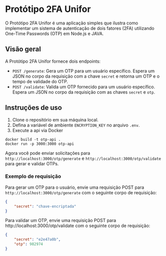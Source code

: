 # Protótipo 2FA Unifor

O Protótipo 2FA Unifor é uma aplicação simples que ilustra como implementar um sistema de autenticação de dois fatores (2FA) utilizando One-Time Passwords (OTP) em Node.js e JAVA.

## Visão geral

A Protótipo 2FA Unifor fornece dois endpoints:

- `POST /generate`: Gera um OTP para um usuário específico. Espera um JSON no corpo da requisição com a chave `secret` e retorna um OTP e o tempo de validade do OTP.
- `POST /validate`: Valida um OTP fornecido para um usuário específico. Espera um JSON no corpo da requisição com as chaves `secret` e `otp`.

## Instruções de uso

1. Clone o repositório em sua máquina local.
2. Defina a variável de ambiente `ENCRYPTION_KEY` no arquivo `.env`.
3. Execute a api via Docker 
```cli
docker build -t otp-api .
docker run -p 3000:3000 otp-api
```

Agora você pode enviar solicitações para `http://localhost:3000/otp/generate` e `http://localhost:3000/otp/validate` para gerar e validar OTPs.

### Exemplo de requisição

Para gerar um OTP para o usuário, envie uma requisição POST para `http://localhost:3000/otp/generate` com o seguinte corpo de requisição:

```json
{
    "secret": "chave-encriptada"
}
```
Para validar um OTP, envie uma requisição POST para http://localhost:3000/otp/validate com o seguinte corpo de requisição:
```json
{
	"secret": "e2e47a0b",
	"otp": 982974
}
```